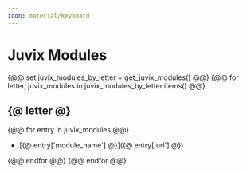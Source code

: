 ```yaml
---
icon: material/keyboard
---
```


# Juvix Modules

{@@ set juvix_modules_by_letter = get_juvix_modules() @@}
{@@ for letter, juvix_modules in juvix_modules_by_letter.items() @@}
## {@ letter @}
{@@ for entry in juvix_modules @@}

- [{@ entry['module_name'] @}]({@ entry['url'] @})

{@@ endfor @@}
{@@ endfor @@}
